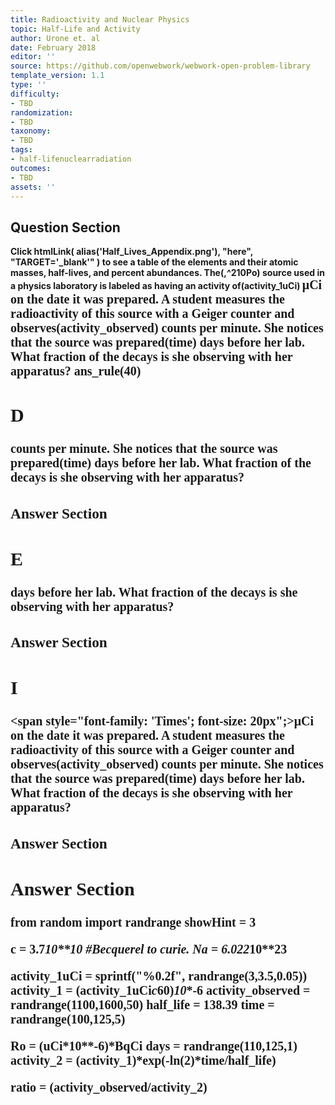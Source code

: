 ```yaml
---
title: Radioactivity and Nuclear Physics
topic: Half-Life and Activity
author: Urone et. al
date: February 2018
editor: ''
source: https://github.com/openwebwork/webwork-open-problem-library
template_version: 1.1
type: ''
difficulty:
- TBD
randomization:
- TBD
taxonomy:
- TBD
tags:
- half-lifenuclearradiation
outcomes:
- TBD
assets: ''
---
```


## Question Section 

<b>
Click
 htmlLink( alias('Half_Lives_Appendix.png'), "here", "TARGET='_blank'" )
to see a table of the elements and their atomic masses, half-lives, and percent abundances.
The(,^210Po) source used in a physics laboratory is labeled as having an activity of(activity_1uCi) <span style="font-family: 'Times'; font-size: 20px";>&mu;Ci<span> on the date it was prepared. A student measures the radioactivity of this source with a Geiger counter and observes(activity_observed) counts per minute. She notices that the source was prepared(time) days before her lab. What fraction of the decays is she observing with her apparatus? 
ans_rule(40)

## D
counts per minute. She notices that the source was prepared(time) days before her lab. What fraction of the decays is she observing with her apparatus? 
### Answer Section
## E
days before her lab. What fraction of the decays is she observing with her apparatus? 
### Answer Section
## I
<span style="font-family: 'Times'; font-size: 20px";>&mu;Ci<span> on the date it was prepared. A student measures the radioactivity of this source with a Geiger counter and observes(activity_observed) counts per minute. She notices that the source was prepared(time) days before her lab. What fraction of the decays is she observing with her apparatus? 
### Answer Section


## Answer Section

from random import randrange
showHint = 3

c = 3.7*10**10           #Becquerel to curie.
Na = 6.022*10**23

activity_1uCi = sprintf("%0.2f", randrange(3,3.5,0.05))
activity_1 = (activity_1uCi*c*60)*10**-6
activity_observed = randrange(1100,1600,50)
half_life = 138.39
time = randrange(100,125,5)

Ro = (uCi*10**-6)*BqCi
days = randrange(110,125,1)
activity_2 = (activity_1)*exp(-ln(2)*time/half_life)

ratio = (activity_observed/activity_2)